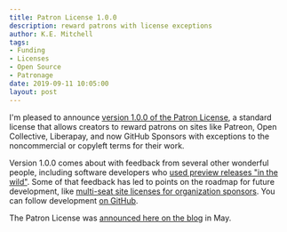 ```yaml
---
title: Patron License 1.0.0
description: reward patrons with license exceptions
author: K.E. Mitchell
tags:
- Funding
- Licenses
- Open Source
- Patronage
date: 2019-09-11 10:05:00
layout: post
---
```


I'm pleased to announce [version 1.0.0 of the Patron License](https://patronlicense.com/versions/1.0.0.html), a standard license that allows creators to reward patrons on sites like Patreon, Open Collective, Liberapay, and now GitHub Sponsors with exceptions to the noncommercial or copyleft terms for their work.

Version 1.0.0 comes about with feedback from several other wonderful people, including software developers who [used preview releases "in the wild"](https://blog.licensezero.com/2019/09/02/zkat-system.html).  Some of that feedback has led to points on the roadmap for future development, like [multi-seat site licenses for organization sponsors](https://github.com/licensezero/patron-license/issues/3).  You can follow development [on GitHub](https://github.com/licensezero/patron-license).

The Patron License was [announced here on the blog](https://blog.licensezero.com/2019/05/24/patron-license.html) in May.
